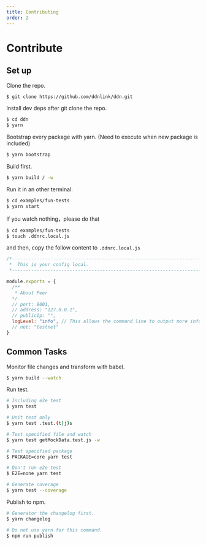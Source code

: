 ```yaml
---
title: Contributing
order: 2
---
```


# Contribute

## Set up

Clone the repo.

```bash
$ git clone https://github.com/ddnlink/ddn.git
```

Install dev deps after git clone the repo.

```bash
$ cd ddn
$ yarn
```

Bootstrap every package with yarn. (Need to execute when new package is included)

```bash
$ yarn bootstrap
```

Build first.

```bash
$ yarn build / -w
```

Run it in an other terminal.

```bash
$ cd examples/fun-tests
$ yarn start
```

If you watch nothing，please do that

```bash
$ cd examples/fun-tests
$ touch .ddnrc.local.js
```

and then, copy the follow content to `.ddnrc.local.js`

```js
/*---------------------------------------------------------------------------------------------
 *  This is your config local.
 *--------------------------------------------------------------------------------------------*/

module.exports = {
  /**
   * About Peer
  */
  // port: 8001,
  // address: "127.0.0.1",
  // publicIp: "",
  logLevel: "info", // This allows the command line to output more info for development testing
  // net: "testnet"
}
```

## Common Tasks

Monitor file changes and transform with babel.

```bash
$ yarn build --watch
```

Run test.

```bash
# Including e2e test
$ yarn test

# Unit test only
$ yarn test .test.(t|j)s

# Test specified file and watch
$ yarn test getMockData.test.js -w

# Test specified package
$ PACKAGE=core yarn test

# Don't run e2e test
$ E2E=none yarn test

# Generate coverage
$ yarn test --coverage
```

Publish to npm.

```bash
# Generator the changelog first.
$ yarn changelog

# Do not use yarn for this command.
$ npm run publish
```
